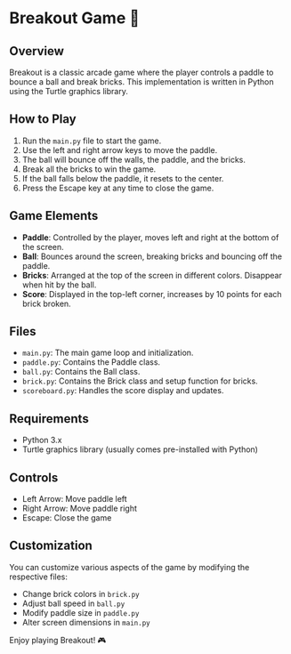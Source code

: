 # Breakout Game 🏏

## Overview

Breakout is a classic arcade game where the player controls a paddle to bounce a ball and break bricks. 
This implementation is written in Python using the Turtle graphics library.

## How to Play

1. Run the `main.py` file to start the game.
2. Use the left and right arrow keys to move the paddle.
3. The ball will bounce off the walls, the paddle, and the bricks.
4. Break all the bricks to win the game.
5. If the ball falls below the paddle, it resets to the center.
6. Press the Escape key at any time to close the game.

## Game Elements

- **Paddle**: Controlled by the player, moves left and right at the bottom of the screen.
- **Ball**: Bounces around the screen, breaking bricks and bouncing off the paddle.
- **Bricks**: Arranged at the top of the screen in different colors. Disappear when hit by the ball.
- **Score**: Displayed in the top-left corner, increases by 10 points for each brick broken.

## Files

- `main.py`: The main game loop and initialization.
- `paddle.py`: Contains the Paddle class.
- `ball.py`: Contains the Ball class.
- `brick.py`: Contains the Brick class and setup function for bricks.
- `scoreboard.py`: Handles the score display and updates.

## Requirements

- Python 3.x
- Turtle graphics library (usually comes pre-installed with Python)

## Controls

- Left Arrow: Move paddle left
- Right Arrow: Move paddle right
- Escape: Close the game

## Customization

You can customize various aspects of the game by modifying the respective files:

- Change brick colors in `brick.py`
- Adjust ball speed in `ball.py`
- Modify paddle size in `paddle.py`
- Alter screen dimensions in `main.py`

Enjoy playing Breakout! 🎮
